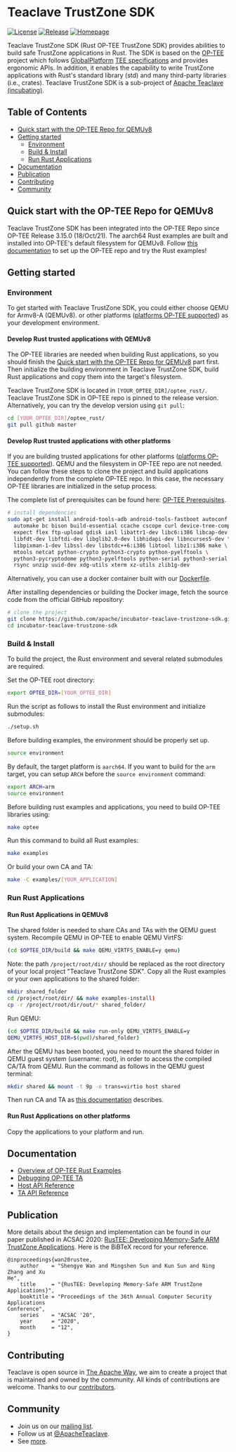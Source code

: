 # Teaclave TrustZone SDK

[![License](https://img.shields.io/badge/license-Apache-green.svg)](LICENSE)
[![Release](https://img.shields.io/github/v/tag/apache/incubator-teaclave-trustzone-sdk?label=release&sort=semver)](https://github.com/apache/incubator-teaclave-trustzone-sdk/releases)
[![Homepage](https://img.shields.io/badge/site-homepage-blue)](https://teaclave.apache.org/)

Teaclave TrustZone SDK (Rust OP-TEE TrustZone SDK) provides abilities to build
safe TrustZone applications in Rust. The SDK is based on the
[OP-TEE](https://www.op-tee.org/) project which follows
[GlobalPlatform](https://globalplatform.org/) [TEE
specifications](https://globalplatform.org/specs-library/tee-internal-core-api-specification/)
and provides ergonomic APIs. In addition, it enables the capability to write
TrustZone applications with Rust's standard library (std) and many third-party
libraries (i.e., crates). Teaclave TrustZone SDK is a sub-project of [Apache
Teaclave (incubating)](https://teaclave.apache.org/).

## Table of Contents

- [Quick start with the OP-TEE Repo for QEMUv8](#quick-start-with-the-op-tee-repo-for-qemuv8)
- [Getting started](#getting-started)
  - [Environment](#environment)
  - [Build & Install](#build--install)
  - [Run Rust Applications](#run-rust-applications)
- [Documentation](#documentation)
- [Publication](#publication)
- [Contributing](#contributing)
- [Community](#community)

## Quick start with the OP-TEE Repo for QEMUv8

Teaclave TrustZone SDK has been integrated into the OP-TEE Repo since OP-TEE
Release 3.15.0 (18/Oct/21). The aarch64 Rust examples are built and installed
into OP-TEE's default filesystem for QEMUv8. Follow [this
documentation](https://optee.readthedocs.io/en/latest/building/optee_with_rust.html)
to set up the OP-TEE repo and try the Rust examples!

## Getting started

### Environment

To get started with Teaclave TrustZone SDK, you could either choose QEMU for
Armv8-A (QEMUv8). or other platforms ([platforms OP-TEE
supported](https://optee.readthedocs.io/en/latest/general/platforms.html)) as
your development environment.

#### Develop Rust trusted applications with QEMUv8

The OP-TEE libraries are needed when building Rust applications, so you should
finish the [Quick start with the OP-TEE Repo for QEMUv8](#quick-start-with-the-op-tee-repo-for-qemuv8) part first. Then
initialize the building environment in Teaclave TrustZone SDK, build Rust
applications and copy them into the target's filesystem.

Teaclave TrustZone SDK is located in `[YOUR_OPTEE_DIR]/optee_rust/`. Teaclave
TrustZone SDK in OP-TEE repo is pinned to the release version. Alternatively,
you can try the develop version using `git pull`:

```sh
cd [YOUR_OPTEE_DIR]/optee_rust/
git pull github master
```

#### Develop Rust trusted applications with other platforms

If you are building trusted applications for other platforms ([platforms OP-TEE
supported](https://optee.readthedocs.io/en/latest/general/platforms.html)). QEMU
and the filesystem in OP-TEE repo are not needed.  You can follow these steps to
clone the project and build applications independently from the complete OP-TEE
repo. In this case, the necessary OP-TEE libraries are initialized in the setup
process.

The complete list of prerequisites can be found here: [OP-TEE
Prerequisites](https://optee.readthedocs.io/en/latest/building/prerequisites.html).

``` sh
# install dependencies
sudo apt-get install android-tools-adb android-tools-fastboot autoconf \
  automake bc bison build-essential ccache cscope curl device-tree-compiler \
  expect flex ftp-upload gdisk iasl libattr1-dev libc6:i386 libcap-dev \
  libfdt-dev libftdi-dev libglib2.0-dev libhidapi-dev libncurses5-dev \
  libpixman-1-dev libssl-dev libstdc++6:i386 libtool libz1:i386 make \
  mtools netcat python-crypto python3-crypto python-pyelftools \
  python3-pycryptodome python3-pyelftools python-serial python3-serial \
  rsync unzip uuid-dev xdg-utils xterm xz-utils zlib1g-dev
```

Alternatively, you can use a docker container built with our
[Dockerfile](Dockerfile).

After installing dependencies or building the Docker image, fetch the source code from the official GitHub repository:

``` sh
# clone the project
git clone https://github.com/apache/incubator-teaclave-trustzone-sdk.git
cd incubator-teaclave-trustzone-sdk
```

### Build & Install

To build the project, the Rust environment and several related submodules are required.

Set the OP-TEE root directory:

```sh
export OPTEE_DIR=[YOUR_OPTEE_DIR]
```

Run the script as follows to install the Rust environment and initialize
  submodules:

```sh
./setup.sh
```

Before building examples, the environment should be properly set up.

``` sh
source environment
```

By default, the target platform is `aarch64`. If you want to build for the `arm`
target, you can setup `ARCH` before the `source environment` command:

```sh
export ARCH=arm
source environment
```

Before building rust examples and applications, you need to build OP-TEE libraries using:

``` sh
make optee
```

Run this command to build all Rust examples:

``` sh
make examples
```

Or build your own CA and TA:

```sh
make -C examples/[YOUR_APPLICATION]
```

### Run Rust Applications

#### Run Rust Applications in QEMUv8

The shared folder is needed to share CAs and TAs with the QEMU guest system.
Recompile QEMU in OP-TEE to enable QEMU VirtFS:

```sh
(cd $OPTEE_DIR/build && make QEMU_VIRTFS_ENABLE=y qemu)
```

Note: the path `/project/root/dir/` should be replaced as the root directory of
your local project "Teaclave TrustZone SDK". Copy all the Rust examples or your
own applications to the shared folder:

```sh
mkdir shared_folder
cd /project/root/dir/ && make examples-install)
cp -r /project/root/dir/out/* shared_folder/
```

Run QEMU:

```sh
(cd $OPTEE_DIR/build && make run-only QEMU_VIRTFS_ENABLE=y
QEMU_VIRTFS_HOST_DIR=$(pwd)/shared_folder)
```

After the QEMU has been booted, you need to mount the shared folder in QEMU
guest system (username: root), in order to access the compiled CA/TA from QEMU.
Run the command as follows in the QEMU guest terminal:

```sh
mkdir shared && mount -t 9p -o trans=virtio host shared
```

Then run CA and TA as [this
documentation](https://optee.readthedocs.io/en/latest/building/optee_with_rust.html)
describes.

#### Run Rust Applications on other platforms

Copy the applications to your platform and run.

## Documentation

- [Overview of OP-TEE Rust
  Examples](https://teaclave.apache.org/trustzone-sdk-docs/overview-of-optee-rust-examples/)
- [Debugging OP-TEE
  TA](https://teaclave.apache.org/trustzone-sdk-docs/debugging-optee-ta.md/)
- [Host API
  Reference](https://teaclave.apache.org/api-docs/trustzone-sdk/optee-teec/)
- [TA API
  Reference](https://teaclave.apache.org/api-docs/trustzone-sdk/optee-utee/)

## Publication

More details about the design and implementation can be found in our paper
published in ACSAC 2020:
[RusTEE: Developing Memory-Safe ARM TrustZone
Applications](https://csis.gmu.edu/ksun/publications/ACSAC20_RusTEE_2020.pdf).
Here is the BiBTeX record for your reference.

```
@inproceedings{wan20rustee,
    author    = "Shengye Wan and Mingshen Sun and Kun Sun and Ning Zhang and Xu
He",
    title     = "{RusTEE: Developing Memory-Safe ARM TrustZone Applications}",
    booktitle = "Proceedings of the 36th Annual Computer Security Applications
Conference",
    series    = "ACSAC '20",
    year      = "2020",
    month     = "12",
}
```

## Contributing

Teaclave is open source in [The Apache
Way](https://www.apache.org/theapacheway/),
we aim to create a project that is maintained and owned by the community. All
kinds of contributions are welcome.
Thanks to our [contributors](https://teaclave.apache.org/contributors/).

## Community

- Join us on our [mailing
  list](https://lists.apache.org/list.html?dev@teaclave.apache.org).
- Follow us at [@ApacheTeaclave](https://twitter.com/ApacheTeaclave).
- See [more](https://teaclave.apache.org/community/).

